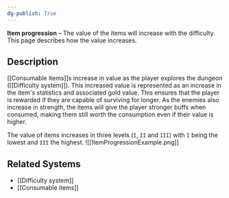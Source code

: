 ```yaml
---
dg-publish: True 
---
```

**Item progression** – The value of the items will increase with the difficulty. This page describes how the value increases.
## Description
[[Consumable items]]s increase in value as the player explores the dungeon ([[Difficulty system]]). This increased value is represented as an increase in the item's statistics and associated gold value.
This ensures that the player is rewarded if they are capable of surviving for longer. As the enemies also increase in strength, the items will give the player stronger buffs when consumed, making them still worth the consumption even if their value is higher.

The value of items increases in three levels (`I`, `II` and `III`)  with `I` being the lowest and `III` the highest.
![[ItemProgressionExample.png]]
## Related Systems
- [[Difficulty system]]
- [[Consumable items]]